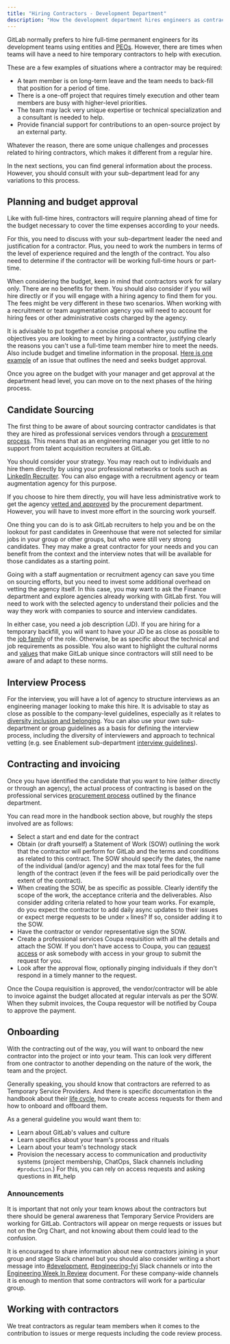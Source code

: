 ```yaml
---
title: "Hiring Contractors - Development Department"
description: "How the development department hires engineers as contractors"
---
```


GitLab normally prefers to hire full-time permanent engineers for its development teams using entities and [PEOs](/handbook/people-group/employment-solutions/#peo-professional-employer-organization-employer-of-record-and-not-a-gitlab-entity-or-branch). However, there are times when teams will have a need to hire temporary contractors to help with execution.

These are a few examples of situations where a contractor may be required:

- A team member is on long-term leave and the team needs to back-fill that position for a period of time.
- There is a one-off project that requires timely execution and other team members are busy with higher-level priorities.
- The team may lack very unique expertise or technical specialization and a consultant is needed to help.
- Provide financial support for contributions to an open-source project by an external party.

Whatever the reason, there are some unique challenges and processes related to hiring contractors, which makes it different from a regular hire.

In the next sections, you can find general information about the process. However, you should consult with your sub-department lead for any variations to this process.

## Planning and budget approval

Like with full-time hires, contractors will require planning ahead of time for the budget necessary to cover the time expenses according to your needs.

For this, you need to discuss with your sub-department leader the need and justification for a contractor. Plus, you need to work the numbers in terms of the level of experience required and the length of the contract. You also need to determine if the contractor will be working full-time hours or part-time.

When considering the budget, keep in mind that contractors work for salary only. There are no benefits for them. You should also consider if you will hire directly or if you will engage with a hiring agency to find them for you. The fees might be very different in these two scenarios. When working with a recruitment or team augmentation agency you will need to account for hiring fees or other administrative costs charged by the agency.

It is advisable to put together a concise proposal where you outline the objectives you are looking to meet by hiring a contractor, justifying clearly the reasons you can't use a full-time team member hire to meet the needs. Also include budget and timeline information in the proposal. [Here is one example](https://gitlab.com/gitlab-com/Finance-Division/procurement-team/procurement/-/issues/1020) of an issue that outlines the need and seeks budget approval.

Once you agree on the budget with your manager and get approval at the department head level, you can move on to the next phases of the hiring process.

## Candidate Sourcing

The first thing to be aware of about sourcing contractor candidates is that they are hired as professional services vendors through a [procurement process](/handbook/finance/procurement/). This means that as an engineering manager you get little to no support from talent acquisition recruiters at GitLab.

You should consider your strategy. You may reach out to individuals and hire them directly by using your professional networks or tools such as [LinkedIn Recruiter](/handbook/hiring/gitlab-ambassadors/#4-request-a-linkedin-recruiter-account). You can also engage with a recruitment agency or team augmentation agency for this purpose.

If you choose to hire them directly, you will have less administrative work to get the agency [vetted and approved](/handbook/finance/procurement/vendor-selection-process/) by the procurement department. However, you will have to invest more effort in the sourcing work yourself.

One thing you can do is to ask GitLab recruiters to help you and be on the lookout for past candidates in Greenhouse that were not selected for similar jobs in your group or other groups, but who were still very strong candidates. They may make a great contractor for your needs and you can benefit from the context and the interview notes that will be available for those candidates as a starting point.

Going with a staff augmentation or recruitment agency can save you time on sourcing efforts, but you need to invest some additional overhead on vetting the agency itself. In this case, you may want to ask the Finance department and explore agencies already working with GitLab first. You will need to work with the selected agency to understand their policies and the way they work with companies to source and interview candidates.

In either case, you need a job description (JD). If you are hiring for a temporary backfill, you will want to have your JD be as close as possible to the [job family](/handbook/hiring/job-families/) of the role. Otherwise, be as specific about the technical and job requirements as possible. You also want to highlight the cultural norms and [values](/handbook/values) that make GitLab unique since contractors will still need to be aware of and adapt to these norms.

## Interview Process

For the interview, you will have a lot of agency to structure interviews as an engineering manager looking to make this hire. It is advisable to stay as close as possible to the company-level guidelines, especially as it relates to [diversity inclusion and belonging](/handbook/company/culture/inclusion/talent-acquisition-initiatives/). You can also use your own sub-department or group guidelines as a basis for defining the interview process, including the diversity of interviewers and approach to technical vetting (e.g. see Enablement sub-department [interview guidelines](/handbook/engineering/infrastructure/core-platform/#how-do-we-interview-candidates)).

## Contracting and invoicing

Once you have identified the candidate that you want to hire (either directly or through an agency), the actual process of contracting is based on the professional services [procurement process](/handbook/finance/procurement/#--what-is-procurement) outlined by the finance department.

You can read more in the handbook section above, but roughly the steps involved are as follows:

- Select a start and end date for the contract
- Obtain (or draft yourself) a Statement of Work (SOW) outlining the work that the contractor will perform for GitLab and the terms and conditions as related to this contract. The SOW should specify the dates, the name of the individual (and/or agency) and the max total fees for the full length of the contract (even if the fees will be paid periodically over the extent of the contract).
- When creating the SOW, be as specific as possible. Clearly identify the scope of the work, the acceptance criteria and the deliverables. Also consider adding criteria related to how your team works. For example, do you expect the contractor to add daily async updates to their issues or expect merge requests to be under `x` lines? If so, consider adding it to the SOW.
- Have the contractor or vendor representative sign the SOW.
- Create a professional services Coupa requisition with all the details and attach the SOW. If you don't have access to Coupa, you can [request access](/handbook/business-technology/enterprise-applications/guides/coupa-guide/#how-to-access-coupa) or ask somebody with access in your group to submit the request for you.
- Look after the approval flow, optionally pinging individuals if they don't respond in a timely manner to the request.

Once the Coupa requisition is approved, the vendor/contractor will be able to invoice against the budget allocated at regular intervals as per the SOW. When they submit invoices, the Coupa requestor will be notified by Coupa to approve the payment.

## Onboarding

With the contracting out of the way, you will want to onboard the new contractor into the project or into your team. This can look very different from one contractor to another depending on the nature of the work, the team and the project.

Generally speaking, you should know that contractors are referred to as Temporary Service Providers. And there is specific documentation in the handbook about their [life cycle](https://internal.gitlab.com/handbook/it/end-user-services/access-request/temporary-service-providers/), how to create access requests for them and how to onboard and offboard them.

As a general guideline you would want them to:

- Learn about GitLab's values and culture
- Learn specifics about your team's process and rituals
- Learn about your team's technology stack
- Provision the necessary access to communication and productivity systems (project membership, ChatOps, Slack channels including `#production`.) For this, you can rely on access requests and asking questions in #it_help

### Announcements

It is important that not only your team knows about the contractors but there should be general awareness that Temporary Service Providers are working for GitLab. Contractors will appear on merge requests or issues but not on the Org Chart, and not knowing about them could lead to the confusion.

It is encouraged to share information about new contractors joining in your group and stage Slack channel but you should also consider writing a short message into [#development](https://gitlab.slack.com/app_redirect?channel=development), [#engineering-fyi](https://gitlab.slack.com/app_redirect?channel=development) Slack channels or into the [Engineering Week In Review](https://docs.google.com/document/d/1JBdCl3MAOSdlgq3kzzRmtzTsFWsTIQ9iQg0RHhMht6E/edit?usp=sharing) document. For these company-wide channels it is enough to mention that some contractors will work for a particular group.

## Working with contractors

We treat contractors as regular team members when it comes to the contribution to issues or merge requests including the code review process.
